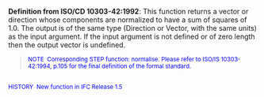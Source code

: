 **Definition from ISO/CD 10303-42:1992**: This function returns a vector or direction whose components are normalized to have a sum of squares of 1.0. The output is of the same type (Direction or Vector, with the same units) as the input argument. If the input argument is not defined or of zero length then the output vector is undefined.

> <small><font color="#0000ff">NOTE
&nbsp;Corresponding STEP function: normalise. Please refer
to ISO/IS
10303-42:1994, p.105 for the final definition of the formal
standard.&nbsp; <br>
  <br>
HISTORY&nbsp; New function in IFC Release 1.5 </font></small>
